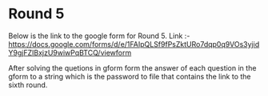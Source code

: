 # Round 5
 Below is the link to the google form for Round 5.
 Link :- https://docs.google.com/forms/d/e/1FAIpQLSf9fPsZktURo7dqp0q9VOs3yjidY9gjFZIBxjzU9wiwPqBTCQ/viewform
 
 
 After solving the quetions in gform form the answer of each question in the gform to a string which is the password to file that contains the link to the sixth round.

